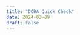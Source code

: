 ```yaml
---
title: "DORA Quick Check"
date: 2024-03-09
draft: false
---
```


<!-- resize `main`; hide the header/footer nav -->
<style>
    main {
        max-width: 100% !important;
        margin: 2.5rem 0 0 0 !important;
        padding: 0 !important;
    }
    footer {display:none}
    header {display:none}
</style>

<meta name="displayMode" content="kiosk" />

<!-- sources for the Quick Check single-page application are generated from the /svelte/quick-check-2023 folder, then copied here. -->
<!-- the timestamp shortcode is appended as a cache buster -->
<script type="module" src="../quickcheck.js?t={{% timestamp %}}"></script>
<link rel="stylesheet" href="../quickcheck.css?t={{% timestamp %}}">
<div id="app"></div>